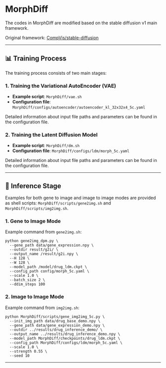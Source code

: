 # MorphDiff


The codes in MorphDiff are modified based on the stable diffusion v1 main framework.

Original framework: [CompVis/stable-diffusion](https://github.com/CompVis/stable-diffusion)

---

## 📊 Training Process

The training process consists of two main stages:

### 1. Training the Variational AutoEncoder (VAE)

- **Example script**: `MorphDiff/vae.sh`
- **Configuration file**: `MorphDiff/configs/autoencoder/autoencoder_kl_32x32x4_5c.yaml`

Detailed information about input file paths and parameters can be found in the configuration file.

### 2. Training the Latent Diffusion Model

- **Example script**: `MorphDiff/dm.sh`
- **Configuration file**: `MorphDiff/configs/ldm/morph_5c.yaml`

Detailed information about input file paths and parameters can be found in the configuration file.

---

## 🚀 Inference Stage

Examples for both gene to image and image to image modes are provided as shell scripts: 
`MorphDiff/scripts/gene2img.sh` and `MorphDiff/scripts/img2img.sh`.

### 1. Gene to Image Mode
Example command from `gene2img.sh`:
```
python gene2img_dpm.py \
  --gene_path data/gene_expression.npy \
  --outdir result/g2i/ \
  --output_name /result/g2i.npy \
  --H 128 \
  --W 128 \
  --model_path /model/drug_ldm.ckpt \
  --config_path config/morph_5c.yaml \
  --scale 1.0 \
  --batch_size 2 \
  --ddim_steps 100
```
### 2. Image to Image Mode
Example command from `img2img.sh`:
```
python MorphDiff/scripts/gene_img2img_5c.py \
  --init_img_path data/drug_base_demo.npy \
  --gene_path data/gene_expression_demo.npy \
  --outdir ../results/drug_inference_demo/ \
  --output_name ../results/drug_inference_demo.npy \
  --model_path MorphDiff/checkpoints/drug_ldm.ckpt \
  --config_path MorphDiff/configs/ldm/morph_5c.yaml \
  --scale 1.0 \
  --strength 0.55 \
  --seed 10
```
---
